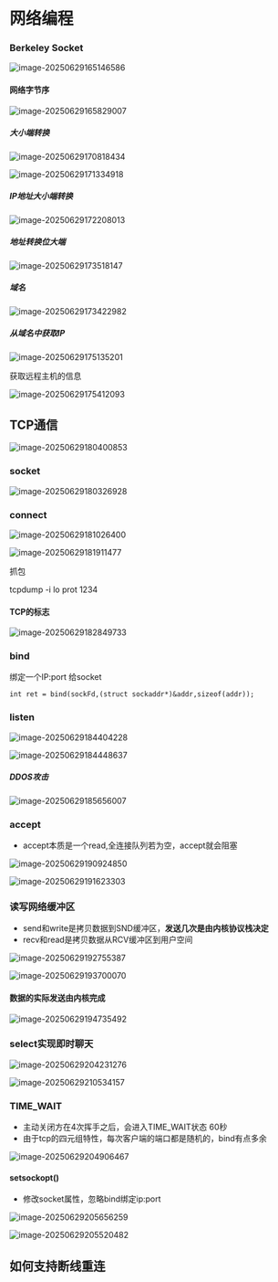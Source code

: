 # 网络编程

### Berkeley Socket

![image-20250629165146586](C:\Users\LIYUFENG\AppData\Roaming\Typora\typora-user-images\image-20250629165146586.png)

#### 网络字节序

![image-20250629165829007](C:\Users\LIYUFENG\AppData\Roaming\Typora\typora-user-images\image-20250629165829007.png)

##### 大小端转换

![image-20250629170818434](C:\Users\LIYUFENG\AppData\Roaming\Typora\typora-user-images\image-20250629170818434.png)

![image-20250629171334918](C:\Users\LIYUFENG\AppData\Roaming\Typora\typora-user-images\image-20250629171334918.png)

##### IP地址大小端转换

![image-20250629172208013](C:\Users\LIYUFENG\AppData\Roaming\Typora\typora-user-images\image-20250629172208013.png)

##### 地址转换位大端

![image-20250629173518147](C:\Users\LIYUFENG\AppData\Roaming\Typora\typora-user-images\image-20250629173518147.png)

##### 域名

![image-20250629173422982](C:\Users\LIYUFENG\AppData\Roaming\Typora\typora-user-images\image-20250629173422982.png)

##### 从域名中获取IP

![image-20250629175135201](C:\Users\LIYUFENG\AppData\Roaming\Typora\typora-user-images\image-20250629175135201.png)

获取远程主机的信息

![image-20250629175412093](C:\Users\LIYUFENG\AppData\Roaming\Typora\typora-user-images\image-20250629175412093.png)

## TCP通信

![image-20250629180400853](C:\Users\LIYUFENG\AppData\Roaming\Typora\typora-user-images\image-20250629180400853.png)



### socket

![image-20250629180326928](C:\Users\LIYUFENG\AppData\Roaming\Typora\typora-user-images\image-20250629180326928.png)



### connect

![image-20250629181026400](C:\Users\LIYUFENG\AppData\Roaming\Typora\typora-user-images\image-20250629181026400.png)

![image-20250629181911477](C:\Users\LIYUFENG\AppData\Roaming\Typora\typora-user-images\image-20250629181911477.png)

抓包

tcpdump  -i  lo  prot  1234



#### TCP的标志

![image-20250629182849733](C:\Users\LIYUFENG\AppData\Roaming\Typora\typora-user-images\image-20250629182849733.png)



### bind

绑定一个IP:port 给socket

```
int ret = bind(sockFd,(struct sockaddr*)&addr,sizeof(addr));
```



### listen

![image-20250629184404228](C:\Users\LIYUFENG\AppData\Roaming\Typora\typora-user-images\image-20250629184404228.png)

![image-20250629184448637](C:\Users\LIYUFENG\AppData\Roaming\Typora\typora-user-images\image-20250629184448637.png)



##### DDOS攻击

![image-20250629185656007](C:\Users\LIYUFENG\AppData\Roaming\Typora\typora-user-images\image-20250629185656007.png)

### accept

- accept本质是一个read,全连接队列若为空，accept就会阻塞

![image-20250629190924850](C:\Users\LIYUFENG\AppData\Roaming\Typora\typora-user-images\image-20250629190924850.png)

![image-20250629191623303](C:\Users\LIYUFENG\AppData\Roaming\Typora\typora-user-images\image-20250629191623303.png)



### 读写网络缓冲区

- send和write是拷贝数据到SND缓冲区，**发送几次是由内核协议栈决定**
- recv和read是拷贝数据从RCV缓冲区到用户空间

![image-20250629192755387](C:\Users\LIYUFENG\AppData\Roaming\Typora\typora-user-images\image-20250629192755387.png)

![image-20250629193700070](C:\Users\LIYUFENG\AppData\Roaming\Typora\typora-user-images\image-20250629193700070.png)



#### 数据的实际发送由内核完成

![image-20250629194735492](C:\Users\LIYUFENG\AppData\Roaming\Typora\typora-user-images\image-20250629194735492.png)



### select实现即时聊天

![image-20250629204231276](C:\Users\LIYUFENG\AppData\Roaming\Typora\typora-user-images\image-20250629204231276.png)



![image-20250629210534157](C:\Users\LIYUFENG\AppData\Roaming\Typora\typora-user-images\image-20250629210534157.png)



### TIME_WAIT

- 主动关闭方在4次挥手之后，会进入TIME_WAIT状态 60秒
- 由于tcp的四元组特性，每次客户端的端口都是随机的，bind有点多余

![image-20250629204906467](C:\Users\LIYUFENG\AppData\Roaming\Typora\typora-user-images\image-20250629204906467.png)



#### setsockopt()

- 修改socket属性，忽略bind绑定ip:port

![image-20250629205656259](C:\Users\LIYUFENG\AppData\Roaming\Typora\typora-user-images\image-20250629205656259.png)



![image-20250629205520482](C:\Users\LIYUFENG\AppData\Roaming\Typora\typora-user-images\image-20250629205520482.png)



## 如何支持断线重连